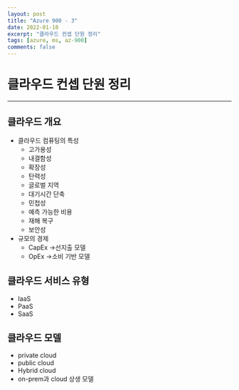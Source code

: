 ```yaml
---
layout: post
title: "Azure 900 - 3"
date: 2022-01-10
excerpt: "클라우드 컨셉 단원 정리"
tags: [azure, ms, az-900]
comments: false
---
```


# 클라우드 컨셉 단원 정리

---

## 클라우드 개요

- 클라우드 컴퓨팅의 특성
  - 고가용성
  - 내결함성
  - 확장성
  - 탄력성
  - 글로벌 지역
  - 대기시간 단축
  - 민첩성
  - 예측 가능한 비용
  - 재해 복구
  - 보안성
- 규모의 경제
  - CapEx →선지출 모델
  - OpEx →소비 기반 모델

## 클라우드 서비스 유형

- IaaS
- PaaS
- SaaS

## 클라우드 모델

- private cloud
- public cloud
- Hybrid cloud
- on-prem과 cloud 상생 모델
